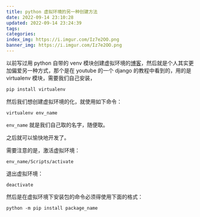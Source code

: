```yaml
---
title: python 虚拟环境的另一种创建方法
date: 2022-09-14 23:10:28
updated: 2022-09-14 23:24:39
tags:
categories:
index_img: https://i.imgur.com/Iz7e2OO.png
banner_img: https://i.imgur.com/Iz7e2OO.png
---
```


以前写过用 python 自带的 venv 模块创建虚拟环境的[博客](https://fanyfull.github.io/2021/06/02/Python-3-8-%E8%99%9A%E6%8B%9F%E7%8E%AF%E5%A2%83%E7%9B%B8%E5%85%B3(Windows10))，然后就是个人其实更加偏爱另一种方式，那个是在 youtube 的一个 django 的教程中看到的，用的是 virtualenv 模块，需要我们自己安装，

```py
pip install virtualenv
```

然后我们想创建虚拟环境的化，就使用如下命令：

```shell
virtualenv env_name
```

`env_name` 就是我们自己取的名字，随便取。

之后就可以愉快地开发了。

需要注意的是，激活虚拟环境：

```shell
env_name/Scripts/activate
```

退出虚拟环境：

```shell
deactivate
```

然后是在虚拟环境下安装包的命令必须得使用下面的格式：

```shell
python -m pip install package_name
```
